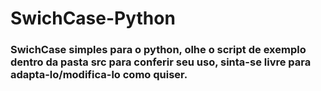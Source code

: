 # SwichCase-Python

### SwichCase simples para o python, olhe o script de exemplo dentro da pasta src para conferir seu uso, sinta-se livre para adapta-lo/modifica-lo como quiser.

